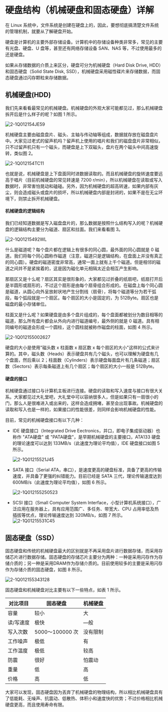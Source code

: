 # 硬盘结构（机械硬盘和固态硬盘）详解

在 Linux 系统中，文件系统是创建在硬盘上的，因此，要想彻底搞清楚文件系统的管理机制，就要从了解硬盘开始。

硬盘是计算机的主要外部存储设备。计算机中的存储设备种类非常多，常见的主要有光盘、硬盘、U 盘等，甚至还有网络存储设备 SAN、NAS 等，不过使用最多的还是硬盘。

如果从存储数据的介质上来区分，硬盘可分为机械硬盘（Hard Disk Drive, HDD）和固态硬盘（Solid State Disk, SSD），机械硬盘采用磁性碟片来存储数据，而固态硬盘通过闪存颗粒来存储数据。

## 机械硬盘(HDD)

我们先来看看最常见的机械硬盘。机械硬盘的外观大家可能都见过，那么机械硬盘拆开后是什么样子的呢？如图 1 所示。

![2-1Q012154JE59](assets/2-1Q012154JE59-20231027150035-19zt8s9.jpg)

机械硬盘主要由磁盘盘片、磁头、主轴与传动轴等组成，数据就存放在磁盘盘片中。大家见过老式的留声机吗？留声机上使用的唱片和我们的磁盘盘片非常相似，只不过留声机只有一个磁头，而硬盘是上下双磁头，盘片在两个磁头中间高速旋转，类似图 2。

![2-1Q012154TC11](assets/2-1Q012154TC11-20231027151809-mix2okq.jpg)

也就是说，机械硬盘是上下盘面同时进数据读取的。而且机械硬盘的旋转速度要远高于唱片（目前机械硬盘的常见转速是 7200  r/min），所以机械硬盘在读取或写入数据时，非常害怕晃动和磕碰。另外，因为机械硬盘的超高转速，如果内部有灰尘，则会造成磁头或盘片的损坏，所以机械硬盘内部是封闭的，如果不是在无尘环境下，则禁止拆开机械硬盘。

#### 机械硬盘的逻辑结构

我们已经知道数据是写入磁盘盘片的，那么数据是按照什么结构写入的呢？机械硬盘的逻辑结构主要分为磁道、扇区和拄面。我们来看看图 3。

![2-1Q01215492WL](assets/2-1Q01215492WL-20231027151828-dn5hjm9.jpg)

什么是磁道呢？每个盘片都在逻辑上有很多的同心圆，最外面的同心圆就是 0  磁道。我们将每个同心圆称作磁道（注意，磁道只是逻辑结构，在盘面上并没有真正的同心圆）。硬盘的磁道密度非常高，通常一面上就有上千个磁道。但是相邻的磁道之间并不是紧挨着的，这是因为磁化单元相隔太近会相互产生影响。

那扇区又是十么呢？扇区其实是很形象的，大家都见过折叠的纸扇吧，纸扇打开后是半圆形或扇形的，不过这个扇形是由每个扇骨组合形成的。在磁盘上每个同心圆是磁道，从圆心向外呈放射状地产生分割线（扇骨），将每个磁道等分为若干弧段，每个弧段就是一个扇区。每个扇区的大小是固定的，为  512Byte。扇区也是磁盘的最小存储单位。

柱面又是什么呢？如果硬盘是由多个盘片组成的，每个盘面都被划分为数目相等的磁道，那么所有盘片都会从外向内进行磁道编号，最外侧的就是 0 磁道。具有相同编号的磁道会形成一个圆柱，这个圆柱就被称作磁盘的柱面，如图 4 所示。

![2-1Q012155002627](assets/2-1Q012155002627-20231027151846-ajw5lcj.jpg)

硬盘的大小是使用"磁头数 x 柱面数 x 扇区数 x  每个扇区的大小"这样的公式来计算的。其中，磁头数（Heads）表示硬盘共有几个磁头，也可以理解为硬盘有几个盘面，然后乘以  2；柱面数（Cylinders）表示硬盘每面盘片有几条磁道；扇区数（Sectors）表示每条磁道上有几个扇区；每个扇区的大小一般是  512Byte。

#### 硬盘的接口

机械硬盘通过接口与计算机主板进行连接。硬盘的读取和写入速度与接口有很大关系。大家都见过大礼堂吧，大礼堂中可以容纳很多人，但是如果只有一扇很小的门，那么人是很难进入或出来的，这样会造成拥堵，甚至会出现事故。机械硬盘的读取和写入也是一样的，如果接口的性能很差，则同样会影响机械硬盘的性能。

目前，常见的机械硬盘接口有以下几种：

- IDE 硬盘接口（Integrated Drive Eectronics，并口，即电子集成驱动器）也称作 "ATA硬盘" 或  "PATA硬盘"，是早期机械硬盘的主要接口，ATA133 硬盘的理论速度可以达到 133MB/s（此速度为理论平均值），IDE 硬盘接口如图 5  所示。

  ![2-1Q01215521J45](assets/2-1Q01215521J45-20231027151901-bqar6x0.jpg)

- SATA 接口（Serial ATA，串口），是速度更高的硬盘标准，具备了更高的传输速度，并具备了更强的纠错能力。目前已经是 SATA 三代，理论传输速度达到 600MB/s（此速度为理论平均值），如图 6 所示。

  ![2-1Q012155250523](assets/2-1Q012155250523-20231027151918-ckvdtgq.jpg)

- SCSI 接口（Small Computer System Interface，小型计算机系统接口），广泛应用在服务器上，具有应用范围广、多任务、带宽大、CPU 占用率低及热插拔等优点，理论传输速度达到 320MB/s，如图 7 所示。  
  ​![2-1Q01215531C45](assets/2-1Q01215531C45-20231027151939-q9hi06m.jpg)​

## 固态硬盘（SSD）

固态硬盘和传统的机械硬盘最大的区别就是不再采用盘片进行数据存储，而采用存储芯片进行数据存储。固态硬盘的存储芯片主要分为两种：一种是采用闪存作为存储介质的；另一种是采用DRAM作为存储介质的。目前使用较多的主要是采用闪存作为存储介质的固态硬盘，如图  8 所示。

![2-1Q012155343128](assets/2-1Q012155343128-20231027151954-7w7wq13.jpg)

固态硬盘和机械硬盘对比主要有以下一些特点，如表 1 所示。

|对比项目|固态硬盘|机械硬盘|
| -----------| -----------------| ----------|
|容量|较小|大|
|读/写速度|极快|—般|
|写入次数|5000〜100000 次|没有限制|
|工作噪声|极低|有|
|工作温度|极低|较高|
|防震|很好|怕震动|
|重量|低|高|
|价格|高|低|

大家可以发现，固态硬盘因为丟弃了机械硬盘的物理结构，所以相比机械硬盘具有了低能耗、无噪声、抗震动、低散热、体积小和速度快的优势；不过价格相比机械硬盘更高，而且使用寿命有限。
